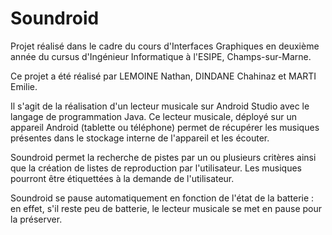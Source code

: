 # Soundroid

Projet réalisé dans le cadre du cours d'Interfaces Graphiques en deuxième année du cursus d'Ingénieur Informatique à l'ESIPE, Champs-sur-Marne.

Ce projet a été réalisé par LEMOINE Nathan, DINDANE Chahinaz et MARTI Emilie.

Il s'agit de la réalisation d'un lecteur musicale sur Android Studio avec le langage de programmation Java. Ce lecteur musicale, déployé sur un appareil Android (tablette ou téléphone) permet de récupérer les musiques présentes dans le stockage interne de l'appareil et les écouter.

Soundroid permet la recherche de pistes par un ou plusieurs critères ainsi que la création de listes de reproduction par l'utilisateur. Les musiques pourront être étiquettées à la demande de l'utilisateur.

Soundroid se pause automatiquement en fonction de l'état de la batterie : en effet, s'il reste peu de batterie, le lecteur musicale se met en pause pour la préserver.